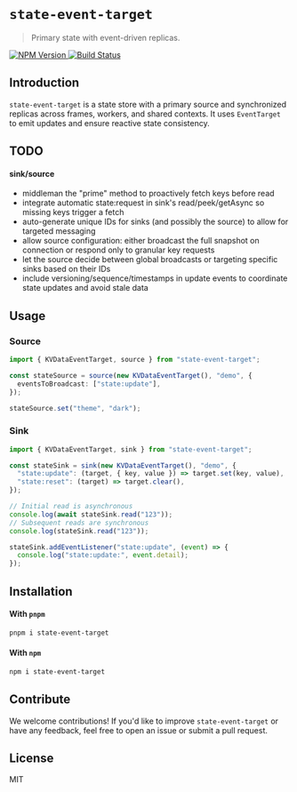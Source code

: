 # `state-event-target`

> Primary state with event-driven replicas.

<div>
    <a href="https://www.npmjs.com/package/state-event-target">
      <img src="https://badgen.net/npm/v/state-event-target?" alt="NPM Version" />
    </a>
    <a href="https://github.com/sebinsua/state-event-target/actions/workflows/main.yml">
      <img src="https://github.com/sebinsua/state-event-target/workflows/CI/badge.svg" alt="Build Status" />
    </a>
</div>

## Introduction

`state-event-target` is a state store with a primary source and synchronized replicas across frames, workers, and shared contexts. It uses `EventTarget` to emit updates and ensure reactive state consistency.

## TODO

#### sink/source

- middleman the "prime" method to proactively fetch keys before read
- integrate automatic state:request in sink's read/peek/getAsync so missing keys trigger a fetch
- auto-generate unique IDs for sinks (and possibly the source) to allow for targeted messaging
- allow source configuration: either broadcast the full snapshot on connection or respond only to granular key requests
- let the source decide between global broadcasts or targeting specific sinks based on their IDs
- include versioning/sequence/timestamps in update events to coordinate state updates and avoid stale data

## Usage

### Source

```ts
import { KVDataEventTarget, source } from "state-event-target";

const stateSource = source(new KVDataEventTarget(), "demo", {
  eventsToBroadcast: ["state:update"],
});

stateSource.set("theme", "dark");
```

### Sink

```ts
import { KVDataEventTarget, sink } from "state-event-target";

const stateSink = sink(new KVDataEventTarget(), "demo", {
  "state:update": (target, { key, value }) => target.set(key, value),
  "state:reset": (target) => target.clear(),
});

// Initial read is asynchronous
console.log(await stateSink.read("123"));
// Subsequent reads are synchronous
console.log(stateSink.read("123"));

stateSink.addEventListener("state:update", (event) => {
  console.log("state:update:", event.detail);
});
```

## Installation

#### With `pnpm`

```sh
pnpm i state-event-target
```

#### With `npm`

```sh
npm i state-event-target
```

## Contribute

We welcome contributions! If you'd like to improve `state-event-target` or have any feedback, feel free to open an issue or submit a pull request.

## License

MIT
